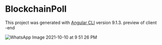 # BlockchainPoll

This project was generated with [Angular CLI](https://github.com/angular/angular-cli) version 9.1.3.
preview of client -end

![WhatsApp Image 2021-10-10 at 9 51 26 PM](https://user-images.githubusercontent.com/87368354/136753605-19d4cebf-0aab-402d-b8a8-7907cb7fa3c8.jpeg)
